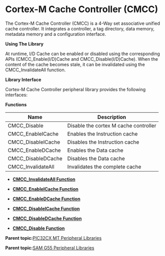 # Cortex-M Cache Controller \(CMCC\)

The Cortex-M Cache Controller \(CMCC\) is a 4-Way set associative unified cache controller. It integrates a controller, a tag directory, data memory, metadata memory and a configuration interface.

**Using The Library**

At runtime, I/D Cache can be enabled or disabled using the corresponding APIs \(CMCC\_Enable\(I/D\)Cache and CMCC\_Disable\(I/D\)Cache\). When the content of the cache becomes stale, it can be invalidated using the CMCC\_InvalidateAll function.

**Library Interface**

Cortex-M Cache Controller peripheral library provides the following interfaces:

**Functions**

|Name|Description|
|----|-----------|
|CMCC\_Disable|Disable the cortex M cache controller|
|CMCC\_EnableICache|Enables the Instruction cache|
|CMCC\_DisableICache|Disables the Instruction cache|
|CMCC\_EnableDCache|Enables the Data cache|
|CMCC\_DisableDCache|Disables the Data cache|
|CMCC\_InvalidateAll|Invalidates the complete cache|

-   **[CMCC\_InvalidateAll Function](GUID-519E4600-272D-49CF-9F21-839574CD9F7D.md)**  

-   **[CMCC\_EnableICache Function](GUID-DF1316EA-156B-4526-BB7D-C8FEFEC7826A.md)**  

-   **[CMCC\_EnableDCache Function](GUID-A43B05CF-8ABB-4C17-BE93-2AC623C295EA.md)**  

-   **[CMCC\_DisableICache Function](GUID-A20DE0F9-5847-468A-877D-D68C9888B185.md)**  

-   **[CMCC\_DisableDCache Function](GUID-E6184967-CF8F-4B96-9202-A95963C43A80.md)**  

-   **[CMCC\_Disable Function](GUID-DA8E559F-0F86-424B-91F2-2F2264428F17.md)**  


**Parent topic:**[PIC32CX MT Peripheral Libraries](GUID-EEA7836F-956F-4526-BF85-CD488C4CE708.md)

**Parent topic:**[SAM G55 Peripheral Libraries](GUID-E3F1DCC4-CB31-4302-A60B-D2833C5CAD18.md)

